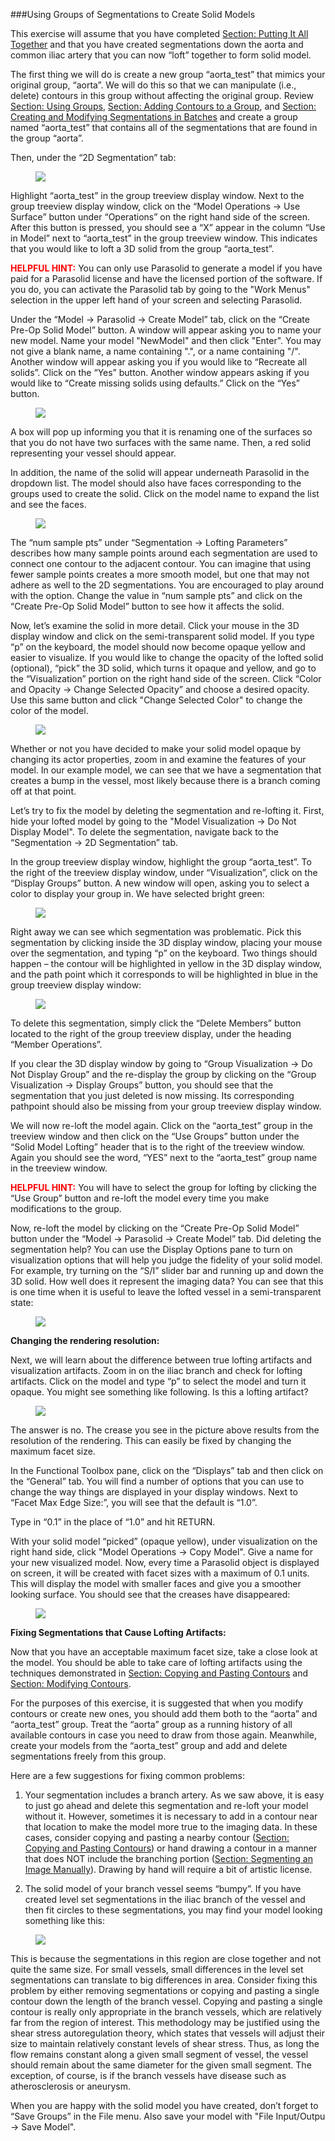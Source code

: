 ###Using Groups of Segmentations to Create Solid Models  

This exercise will assume that you have completed [Section: Putting It All Together](#modelingPuttingTogether) and that you have created segmentations down the aorta and common iliac artery that you can now “loft” together to form solid model.

The first thing we will do is create a new group “aorta\_test” that mimics your original group, “aorta”. We will do this so that we can manipulate (i.e., delete) contours in this group without affecting the original group. Review [Section: Using Groups](#modelingUsingGroups), [Section: Adding Contours to a Group](#modelingAddingToGroup), and [Section: Creating and Modifying Segmentations in Batches](#modelingBatch) and create a group named “aorta_test” that contains all of the segmentations that are found in the group “aorta”.

Then, under the “2D Segmentation” tab:

<figure>
  <img class="svImg svImgXl"  src="documentation/modeling/imgs/solid_modeling/creating_models/1.jpg"> 
  <figcaption class="svCaption" ></figcaption>
</figure>

Highlight “aorta\_test” in the group treeview display window. Next to the group treeview display window, click on the “Model Operations → Use Surface” button under “Operations” on the right hand side of the screen. After this button is pressed, you should see a “X” appear in the column “Use in Model” next to “aorta\_test” in the group treeview window. This indicates that you would like to loft a 3D solid from the group “aorta_test”.

<font color="red">**HELPFUL HINT:** </font> You can only use Parasolid to generate a model if you have paid for a Parasolid license and have the licensed portion of the software. If you do, you can activate the Parasolid tab by going to the "Work Menus" selection in the upper left hand of your screen and selecting Parasolid. 

Under the “Model → Parasolid → Create Model” tab, click on the “Create Pre-Op Solid Model” button. A window will appear asking you to name your new model. Name your model "NewModel" and then click "Enter". You may not give a blank name, a name containing ".", or a name containing "/". Another window will appear asking you if you would like to “Recreate all solids”. Click on the “Yes” button. Another window appears asking if you would like to “Create missing solids using defaults.” Click on the “Yes” button. 

<figure>
  <img class="svImg svImgXl"  src="documentation/modeling/imgs/solid_modeling/creating_models/2.jpg"> 
  <figcaption class="svCaption" ></figcaption>
</figure>

A box will pop up informing you that it is renaming one of the surfaces so that you do not have two surfaces with the same name. Then, a red solid representing your vessel should appear.

In addition, the name of the solid will appear underneath Parasolid in the dropdown list. The model should also have faces corresponding to the groups used to create the solid. Click on the model name to expand the list and see the faces.

<figure>
  <img class="svImg svImgXl"  src="documentation/modeling/imgs/solid_modeling/creating_models/2.5.jpg"> 
  <figcaption class="svCaption" ></figcaption>
</figure>

The “num sample pts” under “Segmentation → Lofting Parameters” describes how many sample points around each segmentation are used to connect one contour to the adjacent contour. You can imagine that using fewer sample points creates a more smooth model, but one that may not adhere as well to the 2D segmentations. You are encouraged to play around with the option. Change the value in “num sample pts” and click on the “Create Pre-Op Solid Model” button to see how it affects the solid.

Now, let’s examine the solid in more detail. Click your mouse in the 3D display window and click on the semi-transparent solid model. If you type “p” on the keyboard, the model should now become opaque yellow and easier to visualize. If you would like to change the opacity of the lofted solid (optional), “pick” the 3D solid, which turns it opaque and yellow, and go to the “Visualization” portion on the right hand side of the screen. Click “Color and Opacity → Change Selected Opacity” and choose a desired opacity. Use this same button and click "Change Selected Color" to change the color of the model. 

<figure>
  <img class="svImg svImgXl"  src="documentation/modeling/imgs/solid_modeling/creating_models/3.jpg"> 
  <figcaption class="svCaption" ></figcaption>
</figure>

Whether or not you have decided to make your solid model opaque by changing its actor properties, zoom in and examine the features of your model. In our example model, we can see that we have a segmentation that creates a bump in the vessel, most likely because there is a branch coming off at that point.

Let’s try to fix the model by deleting the segmentation and re-lofting it. First, hide your lofted model by going to the "Model Visualization → Do Not Display Model". To delete the segmentation, navigate back to the “Segmentation → 2D Segmentation” tab.

In the group treeview display window, highlight the group “aorta_test”. To the right of the treeview display window, under “Visualization”, click on the “Display Groups” button. A new window will open, asking you to select a color to display your group in. We have selected bright green:

<figure>
  <img class="svImg svImgXl"  src="documentation/modeling/imgs/solid_modeling/creating_models/4.jpg"> 
  <figcaption class="svCaption" ></figcaption>
</figure>

Right away we can see which segmentation was problematic. Pick this segmentation by clicking inside the 3D display window, placing your mouse over the segmentation, and typing “p” on the keyboard. Two things should happen – the contour will be highlighted in yellow in the 3D display window, and the path point which it corresponds to will be highlighted in blue in the group treeview display window:

<figure>
  <img class="svImg svImgXl"  src="documentation/modeling/imgs/solid_modeling/creating_models/5.jpg"> 
  <figcaption class="svCaption" ></figcaption>
</figure>

To delete this segmentation, simply click the “Delete Members” button located to the right of the group treeview display, under the heading “Member Operations”.

If you clear the 3D display window by going to “Group Visualization → Do Not Display Group” and the re-display the group by clicking on the “Group Visualization → Display Groups” button, you should see that the segmentation that you just deleted is now missing. Its corresponding pathpoint should also be missing from your group treeview display window.

We will now re-loft the model again. Click on the “aorta\_test” group in the treeview window and then click on the “Use Groups” button under the “Solid Model Lofting” header that is to the right of the treeview window. Again you should see the word, “YES” next to the “aorta_test” group name in the treeview window. 

<font color="red">**HELPFUL HINT:** </font> You will have to select the group for lofting by clicking the “Use Group” button and re-loft the model every time you make modifications to the group. 

Now, re-loft the model by clicking on the “Create Pre-Op Solid Model” button under the “Model → Parasolid → Create Model” tab. Did deleting the segmentation help? You can use the Display Options pane to turn on visualization options that will help you judge the fidelity of your solid model. For example, try turning on the “S/I” slider bar and running up and down the 3D solid. How well does it represent the imaging data? You can see that this is one time when it is useful to leave the lofted vessel in a semi-transparent state:

<figure>
  <img class="svImg svImgXl"  src="documentation/modeling/imgs/solid_modeling/creating_models/6.jpg"> 
  <figcaption class="svCaption" ></figcaption>
</figure>

**Changing the rendering resolution:**

Next, we will learn about the difference between true lofting artifacts and visualization artifacts. Zoom in on the iliac branch and check for lofting artifacts. Click on the model and type “p” to select the model and turn it opaque. You might see something like following. Is this a lofting artifact?

<figure>
  <img class="svImg svImgXl"  src="documentation/modeling/imgs/solid_modeling/creating_models/7.jpg"> 
  <figcaption class="svCaption" ></figcaption>
</figure>

The answer is no. The crease you see in the picture above results from the resolution of the rendering. This can easily be fixed by changing the maximum facet size.

In the Functional Toolbox pane, click on the “Displays” tab and then click on the “General” tab. You will find a number of options that you can use to change the way things are displayed in your display windows. Next to “Facet Max Edge Size:”, you will see that the default is “1.0”. 

Type in “0.1” in the place of “1.0” and hit RETURN.

With your solid model “picked” (opaque yellow), under visualization on the right hand side, click "Model Operations → Copy Model". Give a name for your new visualized model. Now, every time a Parasolid object is displayed on screen, it will be created with facet sizes with a maximum of 0.1 units. This will display the model with smaller faces and give you a smoother looking surface. You should see that the creases have disappeared:

<figure>
  <img class="svImg svImgXl"  src="documentation/modeling/imgs/solid_modeling/creating_models/8.jpg"> 
  <figcaption class="svCaption" ></figcaption>
</figure>

**Fixing Segmentations that Cause Lofting Artifacts:**

Now that you have an acceptable maximum facet size, take a close look at the model. You should be able to take care of lofting artifacts using the techniques demonstrated in [Section: Copying and Pasting Contours](#modelingCopyingPastingContours) and [Section: Modifying Contours](#modelingModifyingContours).

For the purposes of this exercise, it is suggested that when you modify contours or create new ones, you should add them both to the “aorta” and “aorta\_test” group. Treat the “aorta” group as a running history of all available contours in case you need to draw from those again. Meanwhile, create your models from the “aorta_test” group and add and delete segmentations freely from this group.

Here are a few suggestions for fixing common problems:

1.	Your segmentation includes a branch artery. As we saw above, it is easy to just go ahead and delete this segmentation and re-loft your model without it. However, sometimes it is necessary to add in a contour near that location to make the model more true to the imaging data. In these cases, consider copying and pasting a nearby contour ([Section: Copying and Pasting Contours](#modelingCopyingPastingContours)) or hand drawing a contour in a manner that does NOT include the branching portion ([Section: Segmenting an Image Manually](#modelingManual)). Drawing by hand will require a bit of artistic license.

2.	The solid model of your branch vessel seems “bumpy”. If you have created level set segmentations in the iliac branch of the vessel and then fit circles to these segmentations, you may find your model looking something like this:

<figure>
  <img class="svImg svImgMd"  src="documentation/modeling/imgs/solid_modeling/creating_models/9.jpg"> 
  <figcaption class="svCaption" ></figcaption>
</figure>

This is because the segmentations in this region are close together and not quite the same size. For small vessels, small differences in the level set segmentations can translate to big differences in area. Consider fixing this problem by either removing segmentations or copying and pasting a single contour down the length of the branch vessel. Copying and pasting a single contour is really only appropriate in the branch vessels, which are relatively far from the region of interest. This methodology may be justified using the shear stress autoregulation theory, which states that vessels will adjust their size to maintain relatively constant levels of shear stress. Thus, as long the flow remains constant along a given small segment of vessel, the vessel should remain about the same diameter for the given small segment. The exception, of course, is if the branch vessels have disease such as atherosclerosis or aneurysm. 

When you are happy with the solid model you have created, don’t forget to “Save Groups” in the File menu. Also save your model with "File Input/Outpu → Save Model".
